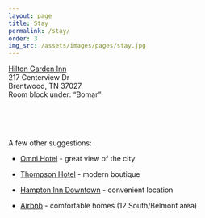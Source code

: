 ```yaml
---
layout: page
title: Stay
permalink: /stay/
order: 3
img_src: /assets/images/pages/stay.jpg
---
```


[Hilton Garden Inn](http://hiltongardeninn3.hilton.com/en/hotels/tennessee/hilton-garden-inn-nashville-brentwood-BNABRGI/index.html)     
217 Centerview Dr    
Brentwood, TN 37027   
Room block under: “Bomar”

<span class="custom-spacer">
    <br/>
    <br/>
    <br/>
</span>

A few other suggestions:

- [Omni Hotel](https://www.omnihotels.com/hotels/nashville?gclid=Cj0KEQjw8tbHBRC6rLS024qYjtEBEiQA7wIDeUmxoOCMEHZ4yoxXNrmhCzrBHMbCsOsxPpKjmRPf5j0aAkY_8P8HAQ) - great view of the city

- [Thompson Hotel](http://www.thompsonhotels.com/hotels/nashville/thompson-nashville) - modern boutique

- [Hampton Inn Downtown](http://hamptoninn3.hilton.com/en/hotels/tennessee/hampton-inn-and-suites-nashville-downtown-BNADTHX/index.html) - convenient location 

- [Airbnb](https://www.airbnb.com/s/Nashville--TN/homes?adults=8&allow_override%5B%5D=&children=0&guests=8&infants=0&ne_lat=36.13556346634974&ne_lng=-86.78351579901062&search_by_map=true&sw_lat=36.112915907988736&sw_lng=-86.80643259283386&zoom=15&s_tag=DYWPBDuK) - comfortable homes (12 South/Belmont area)
